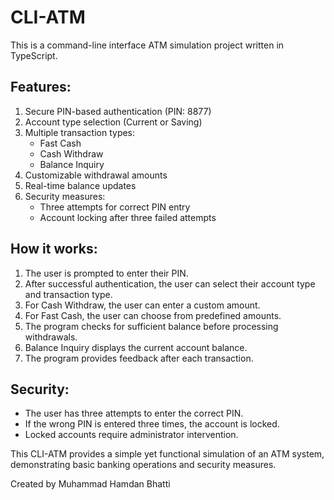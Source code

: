 # CLI-ATM

This is a command-line interface ATM simulation project written in TypeScript.

## Features:

1. Secure PIN-based authentication (PIN: 8877)
2. Account type selection (Current or Saving)
3. Multiple transaction types:
   - Fast Cash
   - Cash Withdraw
   - Balance Inquiry
4. Customizable withdrawal amounts
5. Real-time balance updates
6. Security measures:
   - Three attempts for correct PIN entry
   - Account locking after three failed attempts

## How it works:

1. The user is prompted to enter their PIN.
2. After successful authentication, the user can select their account type and transaction type.
3. For Cash Withdraw, the user can enter a custom amount.
4. For Fast Cash, the user can choose from predefined amounts.
5. The program checks for sufficient balance before processing withdrawals.
6. Balance Inquiry displays the current account balance.
7. The program provides feedback after each transaction.

## Security:

- The user has three attempts to enter the correct PIN.
- If the wrong PIN is entered three times, the account is locked.
- Locked accounts require administrator intervention.

This CLI-ATM provides a simple yet functional simulation of an ATM system, demonstrating basic banking operations and security measures.<br>

Created by Muhammad Hamdan Bhatti
